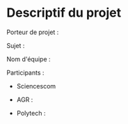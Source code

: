 # Descriptif du projet

Porteur de projet :

Sujet :

Nom d'équipe :

Participants : 

- Sciencescom

- AGR :
- Polytech :  


